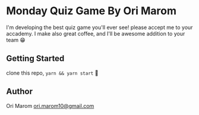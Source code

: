 # Monday Quiz Game By Ori Marom
I'm developing the best quiz game you'll ever see! please accept me to your accademy. I make also great coffee, and I'll be awesome addition to your team 😁

## Getting Started
clone this repo, `yarn && yarn start` 🚀

## Author
Ori Marom <ori.marom10@gmail.com>
